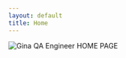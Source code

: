 ```yaml
---
layout: default
title: Home
---
```


<div class="container">
    <div class="content-container">
        <div class="ifMobile1">
            <img src="{{ "assets/images/QA Engineer website home.svg" | relative_url }}" alt="Gina QA Engineer HOME PAGE" class="static-image">
        </div>
    </div>
</div>
